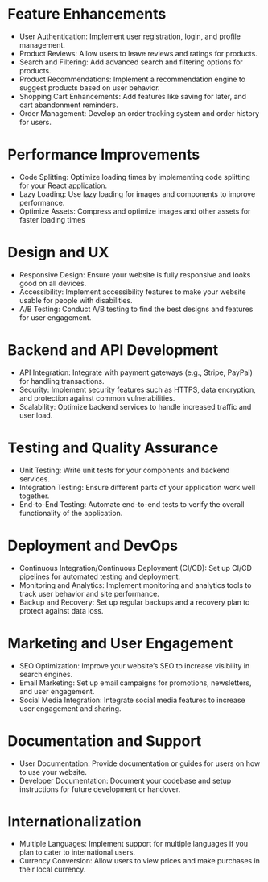 # Feature Enhancements
- User Authentication: Implement user registration, login, and profile management.
- Product Reviews: Allow users to leave reviews and ratings for products.
- Search and Filtering: Add advanced search and filtering options for products.
- Product Recommendations: Implement a recommendation engine to suggest products based on user behavior.
- Shopping Cart Enhancements: Add features like saving for later, and cart abandonment reminders.
- Order Management: Develop an order tracking system and order history for users.

 # Performance Improvements
- Code Splitting: Optimize loading times by implementing code splitting for your React application.
- Lazy Loading: Use lazy loading for images and components to improve performance.
- Optimize Assets: Compress and optimize images and other assets for faster loading times

# Design and UX
- Responsive Design: Ensure your website is fully responsive and looks good on all devices.
- Accessibility: Implement accessibility features to make your website usable for people with disabilities.
- A/B Testing: Conduct A/B testing to find the best designs and features for user engagement.

 # Backend and API Development
- API Integration: Integrate with payment gateways (e.g., Stripe, PayPal) for handling transactions.
- Security: Implement security features such as HTTPS, data encryption, and protection against common vulnerabilities.
- Scalability: Optimize backend services to handle increased traffic and user load.

 # Testing and Quality Assurance
- Unit Testing: Write unit tests for your components and backend services.
- Integration Testing: Ensure different parts of your application work well together.
- End-to-End Testing: Automate end-to-end tests to verify the overall functionality of the application.

 # Deployment and DevOps
- Continuous Integration/Continuous Deployment (CI/CD): Set up CI/CD pipelines for automated testing and deployment.
- Monitoring and Analytics: Implement monitoring and analytics tools to track user behavior and site performance.
- Backup and Recovery: Set up regular backups and a recovery plan to protect against data loss.

# Marketing and User Engagement
- SEO Optimization: Improve your website’s SEO to increase visibility in search engines.
- Email Marketing: Set up email campaigns for promotions, newsletters, and user engagement.
- Social Media Integration: Integrate social media features to increase user engagement and sharing.

# Documentation and Support
- User Documentation: Provide documentation or guides for users on how to use your website.
- Developer Documentation: Document your codebase and setup instructions for future development or handover.

# Internationalization
- Multiple Languages: Implement support for multiple languages if you plan to cater to international users.
- Currency Conversion: Allow users to view prices and make purchases in their local currency.
